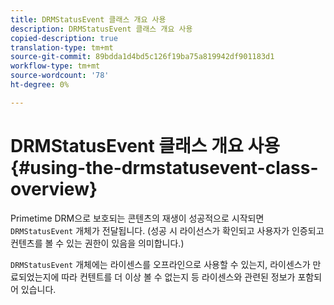 ```yaml
---
title: DRMStatusEvent 클래스 개요 사용
description: DRMStatusEvent 클래스 개요 사용
copied-description: true
translation-type: tm+mt
source-git-commit: 89bdda1d4bd5c126f19ba75a819942df901183d1
workflow-type: tm+mt
source-wordcount: '78'
ht-degree: 0%

---
```



# DRMStatusEvent 클래스 개요 사용 {#using-the-drmstatusevent-class-overview}

Primetime DRM으로 보호되는 콘텐츠의 재생이 성공적으로 시작되면 `DRMStatusEvent` 개체가 전달됩니다. (성공 시 라이선스가 확인되고 사용자가 인증되고 컨텐츠를 볼 수 있는 권한이 있음을 의미합니다.)

`DRMStatusEvent` 개체에는 라이센스를 오프라인으로 사용할 수 있는지, 라이센스가 만료되었는지에 따라 컨텐트를 더 이상 볼 수 없는지 등 라이센스와 관련된 정보가 포함되어 있습니다.
